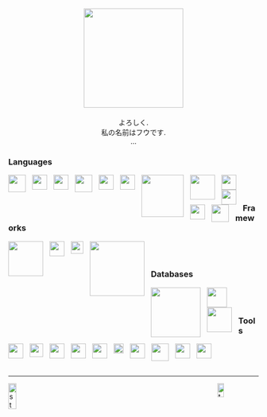 <h1 align="center">
	<a href="https://github.com/huuln9">
		<img src="https://fiverr-res.cloudinary.com/images/t_main1,q_auto,f_auto,q_auto,f_auto/attachments/delivery/asset/190f10cafb9836123a6757d583746096-1607512905/Attachment_1607512865/create-personalized-among-us-gif-and-png-for-you.gif" width="200px">
	</a>
</h1>
<div align="center">
	よろしく. <br>
	私の名前はフウです.
</div>
<div align="center">...</div>
<h3>Languages</h3>
<img align="left" width="35px" style="padding-right:10px;" src="https://www.svgrepo.com/show/303388/java-4-logo.svg"/>
<img align="left" width="30px" style="padding-right:10px;" src="https://upload.wikimedia.org/wikipedia/commons/thumb/3/38/HTML5_Badge.svg/1024px-HTML5_Badge.svg.png"/>
<img align="left" width="30px" style="padding-right:10px;" src="https://upload.wikimedia.org/wikipedia/commons/thumb/6/62/CSS3_logo.svg/240px-CSS3_logo.svg.png"/>
<img align="left" width="35px" style="padding-right:10px;" src="https://upload.wikimedia.org/wikipedia/commons/thumb/9/96/Sass_Logo_Color.svg/1280px-Sass_Logo_Color.svg.png"/>
<img align="left" width="30px" style="padding-right:10px;" src="https://upload.wikimedia.org/wikipedia/commons/thumb/9/99/Unofficial_JavaScript_logo_2.svg/480px-Unofficial_JavaScript_logo_2.svg.png"/>
<img align="left" width="30px" style="padding-right:10px;" src="https://www.svgrepo.com/show/303600/typescript-logo.svg"/>
<img align="left" width="85px" style="padding-right:10px;" src="https://seeklogo.com/images/D/dart-logo-86B5DDAA61-seeklogo.com.png"/>
<img align="left" width="50px" style="padding-right:10px;" src="https://upload.wikimedia.org/wikipedia/commons/thumb/2/27/PHP-logo.svg/2560px-PHP-logo.svg.png"/>
<img align="left" width="30px" style="padding-right:10px;" src="https://upload.wikimedia.org/wikipedia/commons/thumb/c/c3/Python-logo-notext.svg/1024px-Python-logo-notext.svg.png"/>
<img align="left" width="30px" style="padding-right:10px;" src="https://seeklogo.com/images/C/c-logo-672525892C-seeklogo.com.png"/>
<img align="left" width="30px" style="padding-right:10px;" src="https://upload.wikimedia.org/wikipedia/commons/thumb/1/18/ISO_C%2B%2B_Logo.svg/306px-ISO_C%2B%2B_Logo.svg.png"/>
<img align="left" width="35px" style="padding-right:10px;" src="https://static.cdnlogo.com/logos/c/27/c.svg"/>
<br><br>
<h3>Frameworks</h3>
<img align="left" width="70px" style="padding-right:10px;" src="https://blogs.ashrithgn.com/content/images/2019/07/spring-boot-logo.png"/>
<img align="left" width="30px" style="padding-right:10px;" src="https://devnote.tech/wp-content/uploads/2021/10/Angular-logo.png"/>
<img align="left" width="25px" style="padding-right:10px;" src="https://solid.edu.vn/static/images/partners/flutter-partner.svg"/>
<img align="left" width="110px" style="padding-right:10px;" src="https://upload.wikimedia.org/wikipedia/commons/thumb/3/36/Logo.min.svg/2560px-Logo.min.svg.png"/>
<br><br>
<h3>Databases</h3>
<img align="left" width="100px" style="padding-right:10px;" src="https://upload.wikimedia.org/wikipedia/commons/thumb/9/93/MongoDB_Logo.svg/2560px-MongoDB_Logo.svg.png"/>
<img align="left" width="40px" style="padding-right:10px;" src="https://www.svgrepo.com/show/303229/microsoft-sql-server-logo.svg"/>
<img align="left" width="50px" style="padding-right:10px;" src="https://seeklogo.com/images/M/mysql-logo-B047FB7790-seeklogo.com.png"/>
<br><br>
<h3>Tools</h3>
<img align="left" width="30px" style="padding-right:10px;" src="https://upload.wikimedia.org/wikipedia/commons/thumb/9/9a/Visual_Studio_Code_1.35_icon.svg/2048px-Visual_Studio_Code_1.35_icon.svg.png"/>
<img align="left" width="27px" style="padding-right:10px;" src="https://upload.wikimedia.org/wikipedia/commons/thumb/9/98/Apache_NetBeans_Logo.svg/888px-Apache_NetBeans_Logo.svg.png"/>
<img align="left" width="30px" style="padding-right:10px;" src="https://seeklogo.com/images/S/sublime-text-logo-C2736A0B50-seeklogo.com.png"/>
<img align="left" width="30px" style="padding-right:10px;" src="https://seeklogo.com/images/P/postman-logo-0087CA0D15-seeklogo.com.png"/>
<img align="left" width="30px" style="padding-right:10px;" src="https://seeklogo.com/images/X/xampp-logo-1C1A9E3689-seeklogo.com.png"/>
<img align="left" width="20px" style="padding-right:10px;" src="https://upload.wikimedia.org/wikipedia/commons/3/33/Figma-logo.svg"/>
<img align="left" width="30px" style="padding-right:10px;" src="https://dashboard.snapcraft.io/site_media/appmedia/2018/09/logo-256x256.png"/>
<img align="left" width="35px" style="padding-right:10px;" src="https://cdn.worldvectorlogo.com/logos/docker.svg"/>
<img align="left" width="30px" style="padding-right:10px;" src="https://upload.wikimedia.org/wikipedia/commons/thumb/3/3f/Git_icon.svg/1200px-Git_icon.svg.png"/>
<img align="left" width="30px" style="padding-right:10px;" src="https://upload.wikimedia.org/wikipedia/commons/9/91/Octicons-mark-github.svg"/>
<br><br><br>
<hr>
<p style="display:flex; justify-content: space-between">
	<a href="https://github.com/huuln9">
		<img alt="stats" width="55%" src="https://github-readme-stats.vercel.app/api?username=huuln9&show_icons=false&count_private=true&theme=merko&hide_border=true&bg_color=0D1117" />
	</a>
	<a href="https://github.com/huuln9">
		<img alt="top-langs" width="40%" src="https://github-readme-stats.vercel.app/api/top-langs/?username=huuln9&langs_count=10&count_private=true&layout=compact&theme=merko&hide_border=true&bg_color=0D1117" />
	</a>
</p>

